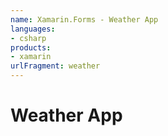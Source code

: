 ```yaml
---
name: Xamarin.Forms - Weather App
languages:
- csharp
products:
- xamarin
urlFragment: weather
---
```

# Weather App
